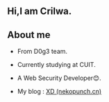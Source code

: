 ## Hi,I am Crilwa.

## About me

- From D0g3 team.
- Currently studying at CUIT.
- A Web Security Developer😊.

- My blog : [XD (nekopunch.cn)](http://nekopunch.cn/)

